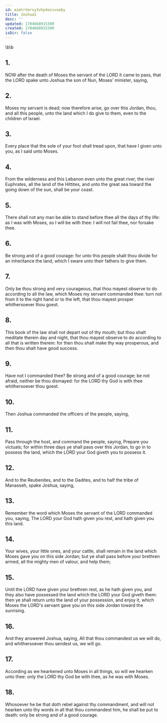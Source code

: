 ```yaml
---
id: aimtrtmrvy3vhp4aivvoaby
title: Joshua1
desc: ''
updated: 1704668915309
created: 1704668915309
isDir: false
---
```

\b\b
## 1.
NOW after the death of Moses the servant of the LORD it came to pass, that the LORD spake unto Joshua the son of Nun, Moses' minister, saying,
## 2.
Moses my servant is dead; now therefore arise, go over this Jordan, thou, and all this people, unto the land which I do give to them, even to the children of Israel.
## 3.
Every place that the sole of your foot shall tread upon, that have I given unto you, as I said unto Moses.
## 4.
From the wilderness and this Lebanon even unto the great river, the river Euphrates, all the land of the Hittites, and unto the great sea toward the going down of the sun, shall be your coast.
## 5.
There shall not any man be able to stand before thee all the days of thy life: as I was with Moses, so I will be with thee: I will not fail thee, nor forsake thee.
## 6.
Be strong and of a good courage: for unto this people shalt thou divide for an inheritance the land, which I sware unto their fathers to give them.
## 7.
Only be thou strong and very courageous, that thou mayest observe to do according to all the law, which Moses my servant commanded thee: turn not from it to the right hand or to the left, that thou mayest prosper whithersoever thou goest.
## 8.
This book of the law shall not depart out of thy mouth; but thou shalt meditate therein day and night, that thou mayest observe to do according to all that is written therein: for then thou shalt make thy way prosperous, and then thou shalt have good success.
## 9.
Have not I commanded thee?  Be strong and of a good courage; be not afraid, neither be thou dismayed: for the LORD thy God is with thee whithersoever thou goest.
## 10.
Then Joshua commanded the officers of the people, saying,
## 11.
Pass through the host, and command the people, saying, Prepare you victuals; for within three days ye shall pass over this Jordan, to go in to possess the land, which the LORD your God giveth you to possess it.
## 12.
And to the Reubenites, and to the Gadites, and to half the tribe of Manasseh, spake Joshua, saying,
## 13.
Remember the word which Moses the servant of the LORD commanded you, saying, The LORD your God hath given you rest, and hath given you this land.
## 14.
Your wives, your little ones, and your cattle, shall remain in the land which Moses gave you on this side Jordan; but ye shall pass before your brethren armed, all the mighty men of valour, and help them;
## 15.
Until the LORD have given your brethren rest, as he hath given you, and they also have possessed the land which the LORD your God giveth them: then ye shall return unto the land of your possession, and enjoy it, which Moses the LORD's servant gave you on this side Jordan toward the sunrising.
## 16.
And they answered Joshua, saying, All that thou commandest us we will do, and whithersoever thou sendest us, we will go.
## 17.
According as we hearkened unto Moses in all things, so will we hearken unto thee: only the LORD thy God be with thee, as he was with Moses.
## 18.
Whosoever he be that doth rebel against thy commandment, and will not hearken unto thy words in all that thou commandest him, he shall be put to death: only be strong and of a good courage.

